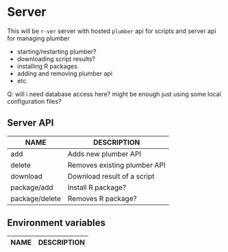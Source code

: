 # Server

This will be `r-ver` server with hosted `plumber` api for scripts and server api for managing plumber

- starting/restarting plumber?
- downloading script results?
- installing R packages
- adding and removing plumber api
- etc

Q: will i need database access here? might be enough just using some local configuration files?

## Server API

| NAME           | DESCRIPTION
|----------------|-----------------------
| add            | Adds new plumber API
| delete         | Removes existing plumber API
| download       | Download result of a script
| package/add    | Install R package?
| package/delete | Removes R package?

## Environment variables

| NAME    | DESCRIPTION
|---------|----------------